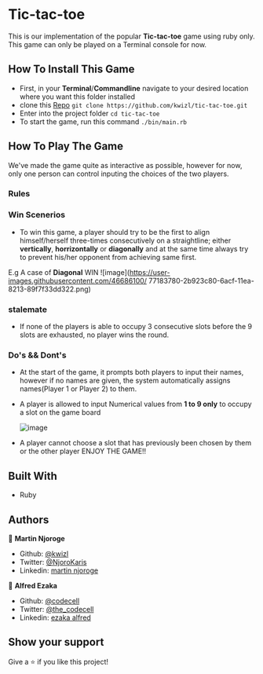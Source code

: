# Tic-tac-toe
This is our implementation of the popular **Tic-tac-toe** game using ruby only. This game can only be played on a Terminal console for now.

## How To Install This Game
- First, in your **Terminal**/**Commandline** navigate to your desired location where you want this folder installed
- clone this [Repo](https://github.com/kwizl/tic-tac-toe) `git clone https://github.com/kwizl/tic-tac-toe.git`
- Enter into the project folder `cd tic-tac-toe`
- To start the game, run this command `./bin/main.rb`

## How To Play The Game
  We've made the game quite as interactive as possible, however for now, only one person can control inputing the choices of the two players.
  ### Rules
  ### Win Scenerios
  - To win this game, a player should try to be the first to align himself/herself three-times consecutively on a straightline; either **vertically**, **horrizontally** or **diagonally** and at the same time always try to prevent his/her opponent from achieving same first.

  E.g A case of **Diagonal** WIN
  ![image](https://user-images.githubusercontent.com/46686100/ 77183780-2b923c80-6acf-11ea-8213-89f7f33dd322.png)

  ### stalemate
  - If none of the players is able to occupy 3 consecutive slots before the 9 slots are exhausted, no player wins the round.

  ### Do's && Dont's
  - At the start of the game, it prompts both players to input their names, however if no names are given, the system automatically assigns names(Player 1 or Player 2) to them.
  - A player is allowed to input Numerical values from **1 to 9 only** to occupy a slot on the game board

    ![image](https://user-images.githubusercontent.com/46686100/77185244-6006f800-6ad1-11ea-8a23-6c3a580ec9c5.png)

  - A player cannot choose a slot that has previously been chosen by them or the other player
    ENJOY THE GAME!!

## Built With

- Ruby

## Authors

👤 **Martin Njoroge**

- Github: [@kwizl](https://github.com/kwizl)
- Twitter: [@NjoroKaris](https://twitter.com/NjoroKaris)
- Linkedin: [martin njoroge](https://www.linkedin.com/in/martin-njoroge-098774110/)

👤 **Alfred Ezaka**

- Github: [@codecell](https://github.com/codecell)
- Twitter: [@the_codecell](https://twitter.com/the_codecell) 
- Linkedin: [ezaka alfred](https://www.linkedin.com/in/alfrednoble/)


## Show your support

Give a ⭐️ if you like this project!